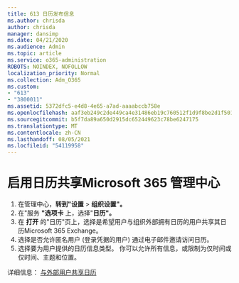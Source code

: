 ```yaml
---
title: 613 日历发布信息
ms.author: chrisda
author: chrisda
manager: dansimp
ms.date: 04/21/2020
ms.audience: Admin
ms.topic: article
ms.service: o365-administration
ROBOTS: NOINDEX, NOFOLLOW
localization_priority: Normal
ms.collection: Adm_O365
ms.custom:
- "613"
- "3800011"
ms.assetid: 5372dfc5-e4d8-4e65-a7ad-aaaabccb758e
ms.openlocfilehash: aaf3eb249c2de449ca4e31486eb19c760512f1d9f8be2d1f501e7cdf54de62ed
ms.sourcegitcommit: b5f7da89a650d2915dc652449623c78be6247175
ms.translationtype: MT
ms.contentlocale: zh-CN
ms.lasthandoff: 08/05/2021
ms.locfileid: "54119958"
---
```

# <a name="enable-calendar-sharing-using-the-microsoft-365-admin-center"></a>启用日历共享Microsoft 365 管理中心

1. 在管理中心，**转到"设置**   >   **组织设置"。**
2. 在"服务 **"选项卡** 上，选择"**日历"。**
3. 在 **打开** 的"日历"页上，选择是希望用户与组织外部拥有日历的用户共享其日历Microsoft 365 Exchange。
4. 选择是否允许匿名用户 (登录凭据的用户) 通过电子邮件邀请访问日历。
5. 选择要为用户提供的日历信息类型。 你可以允许所有信息，或限制为仅时间或仅时间、主题和位置。

详细信息： [与外部用户共享日历](https://docs.microsoft.com/microsoft-365/admin/manage/share-calendars-with-external-users)
